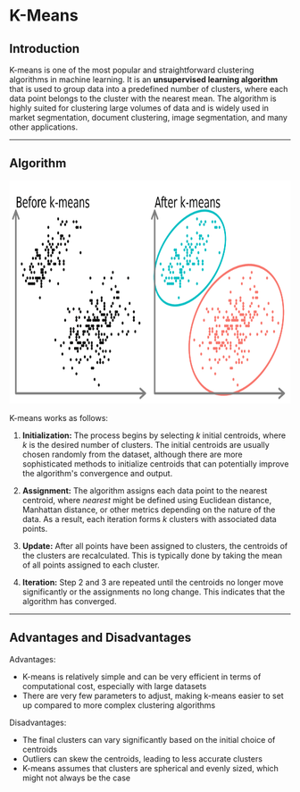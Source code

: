 # K-Means

## Introduction

K-means is one of the most popular and straightforward clustering algorithms in machine learning. It is an **unsupervised learning algorithm** that is used to group data into a predefined number of clusters, where each data point belongs to the cluster with the nearest mean. The algorithm is highly suited for clustering large volumes of data and is widely used in market segmentation, document clustering, image segmentation, and many other applications.

---

## Algorithm

<p align="center">
    <img src="kmeans.png" width = 800 height = 400>
</p>

K-means works as follows:

1. **Initialization:** The process begins by selecting *k* initial centroids, where *k* is the desired number of clusters. The initial centroids are usually chosen randomly from the dataset, although there are more sophisticated methods to initialize centroids that can potentially improve the algorithm's convergence and output.

2. **Assignment:** The algorithm assigns each data point to the nearest centroid, where *nearest* might be defined using Euclidean distance, Manhattan distance, or other metrics depending on the nature of the data. As a result, each iteration forms *k* clusters with associated data points.

3. **Update:** After all points have been assigned to clusters, the centroids of the clusters are recalculated. This is typically done by taking the mean of all points assigned to each cluster.

4. **Iteration:** Step 2 and 3 are repeated until the centroids no longer move significantly or the assignments no long change. This indicates that the algorithm has converged.

---

## Advantages and Disadvantages

Advantages:
- K-means is relatively simple and can be very efficient in terms of computational cost, especially with large datasets
- There are very few parameters to adjust, making k-means easier to set up compared to more complex clustering algorithms

Disadvantages:
- The final clusters can vary significantly based on the initial choice of centroids
- Outliers can skew the centroids, leading to less accurate clusters
- K-means assumes that clusters are spherical and evenly sized, which might not always be the case